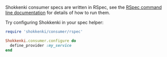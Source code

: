 Shokkenki consumer specs are written in RSpec, see the [RSpec command line documentation](http://relishapp.com/rspec/rspec-core/docs/command-line) for details of how to run them.

Try configuring Shokkenki in your spec helper:

```ruby
require 'shokkenki/consumer/rspec'

Shokkenki.consumer.configure do
  define_provider :my_service
end
```


